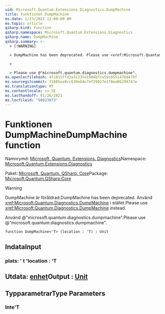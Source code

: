 ```yaml
---
uid: Microsoft.Quantum.Extensions.Diagnostics.DumpMachine
title: Funktionen DumpMachine
ms.date: 1/23/2021 12:00:00 AM
ms.topic: article
qsharp.kind: function
qsharp.namespace: Microsoft.Quantum.Extensions.Diagnostics
qsharp.name: DumpMachine
qsharp.summary: >-
  > [!WARNING]

  > DumpMachine has been deprecated. Please use <xref:Microsoft.Quantum.Diagnostics.DumpMachine> instead.

  >

  > Please use @"microsoft.quantum.diagnostics.dumpmachine".
ms.openlocfilehash: 4f1015ffd3a31335d1904bfce59c8551476d479f
ms.sourcegitcommit: 71605ea9cc630e84e7ef29027e1f0ea06299747e
ms.translationtype: MT
ms.contentlocale: sv-SE
ms.lasthandoff: 01/26/2021
ms.locfileid: "98823073"
---
```

# <a name="dumpmachine-function"></a><span data-ttu-id="89ec7-102">Funktionen DumpMachine</span><span class="sxs-lookup"><span data-stu-id="89ec7-102">DumpMachine function</span></span>

<span data-ttu-id="89ec7-103">Namnrymd: [Microsoft. Quantum. Extensions. Diagnostics](xref:Microsoft.Quantum.Extensions.Diagnostics)</span><span class="sxs-lookup"><span data-stu-id="89ec7-103">Namespace: [Microsoft.Quantum.Extensions.Diagnostics](xref:Microsoft.Quantum.Extensions.Diagnostics)</span></span>

<span data-ttu-id="89ec7-104">Paket: [Microsoft. Quantum. QSharp. Core](https://nuget.org/packages/Microsoft.Quantum.QSharp.Core)</span><span class="sxs-lookup"><span data-stu-id="89ec7-104">Package: [Microsoft.Quantum.QSharp.Core](https://nuget.org/packages/Microsoft.Quantum.QSharp.Core)</span></span>


> [!WARNING]
> <span data-ttu-id="89ec7-105">DumpMachine är föråldrad.</span><span class="sxs-lookup"><span data-stu-id="89ec7-105">DumpMachine has been deprecated.</span></span> <span data-ttu-id="89ec7-106">Använd <xref:Microsoft.Quantum.Diagnostics.DumpMachine> i stället.</span><span class="sxs-lookup"><span data-stu-id="89ec7-106">Please use <xref:Microsoft.Quantum.Diagnostics.DumpMachine> instead.</span></span>
>
> <span data-ttu-id="89ec7-107">Använd @"microsoft.quantum.diagnostics.dumpmachine".</span><span class="sxs-lookup"><span data-stu-id="89ec7-107">Please use @"microsoft.quantum.diagnostics.dumpmachine".</span></span>



```qsharp
function DumpMachine<'T> (location : 'T) : Unit
```


## <a name="input"></a><span data-ttu-id="89ec7-108">Indata</span><span class="sxs-lookup"><span data-stu-id="89ec7-108">Input</span></span>

### <a name="location--t"></a><span data-ttu-id="89ec7-109">plats: ' t '</span><span class="sxs-lookup"><span data-stu-id="89ec7-109">location : 'T</span></span>





## <a name="output--unit"></a><span data-ttu-id="89ec7-110">Utdata: [enhet](xref:microsoft.quantum.lang-ref.unit)</span><span class="sxs-lookup"><span data-stu-id="89ec7-110">Output : [Unit](xref:microsoft.quantum.lang-ref.unit)</span></span>



## <a name="type-parameters"></a><span data-ttu-id="89ec7-111">Typparametrar</span><span class="sxs-lookup"><span data-stu-id="89ec7-111">Type Parameters</span></span>

### <a name="t"></a><span data-ttu-id="89ec7-112">Inte</span><span class="sxs-lookup"><span data-stu-id="89ec7-112">'T</span></span>

